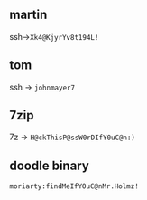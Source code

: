 ## martin
ssh->`Xk4@KjyrYv8t194L!`

## tom
ssh -> `johnmayer7`

## 7zip 
7z -> `H@ckThisP@ssW0rDIfY0uC@n:)`

## doodle binary
`moriarty:findMeIfY0uC@nMr.Holmz!`